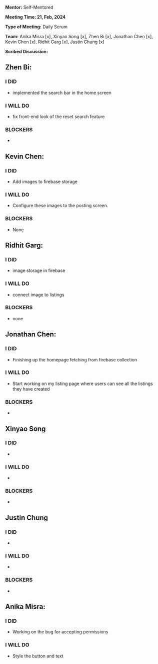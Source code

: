 **Mentor:** Self-Mentored

**Meeting Time: 21, Feb, 2024** 

**Type of Meeting:** Daily Scrum

**Team:** Anika Misra [x], Xinyao Song [x], Zhen Bi [x], Jonathan Chen [x], Kevin Chen [x], Ridhit Garg [x], Justin Chung [x]

**Scribed Discussion:**

## **Zhen Bi:**  
### **I DID**  
- implemented the search bar in the home screen

### **I WILL DO**  
- fix front-end look of the reset search feature

### **BLOCKERS**  
- 

## **Kevin Chen:**  
### **I DID**  
- Add images to firebase storage

### **I WILL DO**  
- Configure these images to the posting screen.

### **BLOCKERS**  
- None

## **Ridhit Garg:**  
### **I DID**  
- image storage in firebase

### **I WILL DO**  
- connect image to listings

### **BLOCKERS**  
- none

## **Jonathan Chen:**  
### **I DID**  
- Finishing up the homepage fetching from firebase collection

### **I WILL DO**  
- Start working on my listing page where users can see all the listings they have created

### **BLOCKERS**  
- 

## **Xinyao Song**  
### **I DID**  
- 

### **I WILL DO**  
- 

### **BLOCKERS**  
-

## **Justin Chung**  
### **I DID**  
- 

### **I WILL DO**  
- 

### **BLOCKERS**  
-
## **Anika Misra:**  
### **I DID**  
- Working on the bug for accepting permissions

### **I WILL DO**  
- Style the button and text
